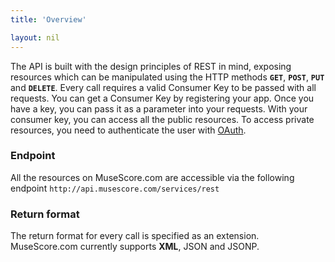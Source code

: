 ```yaml
---
title: 'Overview'

layout: nil
---
```


The API is built with the design principles of REST in mind, exposing resources which can be manipulated using the HTTP methods **`GET`**, **`POST`**, **`PUT`** and **`DELETE`**.
Every call requires a valid Consumer Key to be passed with all requests. You can get a Consumer Key by registering your app. Once you have a key, you can pass it as a parameter into your requests. With your consumer key, you can access all the public resources. To access private resources, you need to authenticate the user with [OAuth](#/oauth).

### Endpoint

All the resources on MuseScore.com are accessible via the following endpoint
```http://api.musescore.com/services/rest```

### Return format

The return format for every call is specified as an extension. MuseScore.com currently supports **XML**, JSON and JSONP.
 